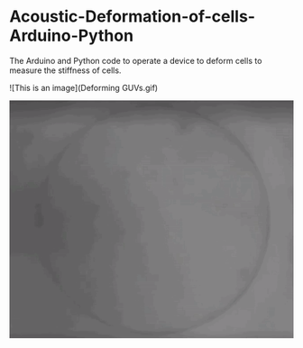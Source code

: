 # Acoustic-Deformation-of-cells-Arduino-Python
The Arduino and Python code to operate a device to deform cells to measure the stiffness of cells.

![This is an image](Deforming GUVs.gif)

![alt text](https://github.com/zakwatts/Acoustic-Deformation-of-cells-Arduino-Python/blob/main/Deforming%20GUVs.gif)


